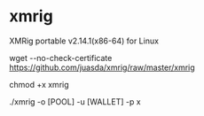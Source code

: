 # xmrig
XMRig portable v2.14.1(x86-64) for Linux

wget --no-check-certificate https://github.com/juasda/xmrig/raw/master/xmrig

chmod +x xmrig


./xmrig -o [POOL] -u [WALLET] -p x
